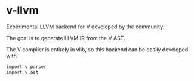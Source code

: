 # v-llvm
Experimental LLVM backend for V developed by the community.

The goal is to generate LLVM IR from the V AST.

The V compiler is entirely in vlib, so this backend can be easily developed with

```v
import v.parser
import v.ast
```

